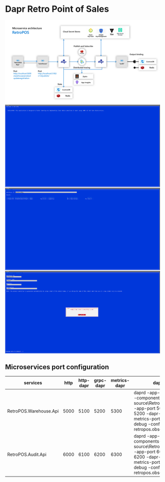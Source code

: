 # Dapr Retro Point of Sales

<div style="text-align:center">
    <img src="/resources/images/architecture.png" />
</div>

<div style="text-align:center">
    <img src="/resources/images/screen01.png" />
</div>

<div style="text-align:center">
    <img src="/resources/images/screen02.png" />
</div>

<div style="text-align:center">
    <img src="/resources/images/screen03.png" />
</div>

## Microservices port configuration

| services  | http | http-dapr | grpc-dapr | metrics-dapr | daprd command |
|---|---|---|---|---|---|
| RetroPOS.Warehouse.Api | 5000 | 5100 | 5200 | 5300 | daprd -app-id warehouse-service -components-path source\RetroPOS.Dapr.Components -app-port 5000 -dapr-grpc-port 5200 -dapr-http-port 5100 -metrics-port 5300 -log-level debug -config retropos.observability.tracing.yml |
| RetroPOS.Audit.Api | 6000 | 6100 | 6200 | 6300 | daprd -app-id audit-service -components-path source\RetroPOS.Dapr.Components -app-port 6000 -dapr-grpc-port 6200 -dapr-http-port 6100 -metrics-port 6300 -log-level debug -config retropos.observability.tracing.yml |